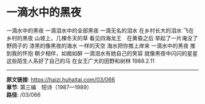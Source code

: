 # 一滴水中的黑夜

一滴水中的黑夜
一滴泪水中的全部黑夜
一滴无名的泪水
在乡村长大的泪水
飞在乡村的黑夜
山坡上，几棵冬天的草
看见四海龙王　在黄昏之后
举起了一片淹没了野鸽子的
漆黑的像黑夜的海水
一样的天空
海水把你推上岸来
一滴水中的黑夜
推到我的怀抱
朝夕相伴，如痴如醉
一滴泪水有她自己的笑容
就像黑夜中闪闪的星星
这些陌生人系好了自己的马
在女王广大的田野和树林
1988.2.11

---

**原文链接**: https://haizi.huhaitai.com/03/066  
**章节**: 第三编　短诗（1987—1989）  
**路径**: /03/066
